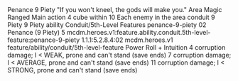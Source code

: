 <ability>
  <name>Penance</name>
  <cost>9 Piety</cost>
  <flavor>&quot;If you won&apos;t kneel, the gods will make you.&quot;</flavor>
  <keywords>
    <keyword>Area</keyword>
    <keyword>Magic</keyword>
    <keyword>Ranged</keyword>
  </keywords>
  <type>Main action</type>
  <distance>4 cube within 10</distance>
  <target>Each enemy in the area</target>
  <metadata>
    <class>conduit</class>
    <cost>9 Piety</cost>
    <cost_amount>9</cost_amount>
    <cost_resource>Piety</cost_resource>
    <feature_type>ability</feature_type>
    <file_dpath>Conduit/5th-Level Features</file_dpath>
    <item_id>penance-9-piety</item_id>
    <item_index>02</item_index>
    <item_name>Penance (9 Piety)</item_name>
    <level>5</level>
    <scc>mcdm.heroes.v1:feature.ability.conduit.5th-level-feature:penance-9-piety</scc>
    <scdc>1.1.1:5.2.8.4:02</scdc>
    <source>mcdm.heroes.v1</source>
    <type>feature/ability/conduit/5th-level-feature</type>
  </metadata>
  <effects>
    <effect type="roll">
      <roll>Power Roll + Intuition</roll>
      <t1>4 corruption damage; I &lt; WEAK, prone and can&apos;t stand (save ends)</t1>
      <t2>7 corruption damage; I &lt; AVERAGE, prone and can&apos;t stand (save ends)</t2>
      <t3>11 corruption damage; I &lt; STRONG, prone and can&apos;t stand (save ends)</t3>
    </effect>
  </effects>
</ability>
